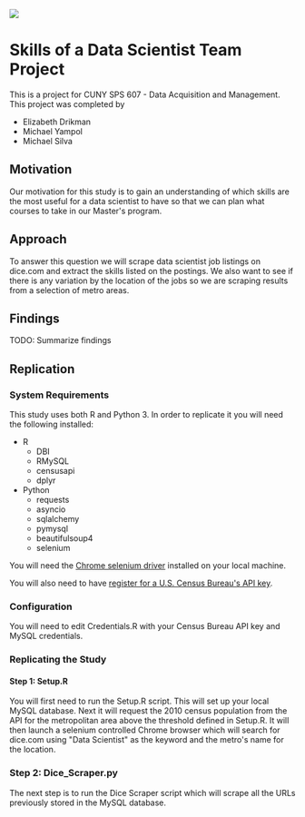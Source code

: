 ![](https://sps.cuny.edu/sites/all/themes/cuny/assets/img/header_logo.png)

# Skills of a Data Scientist Team Project

This is a project for CUNY SPS 607 - Data Acquisition and Management.  This project was completed by 

* Elizabeth Drikman
* Michael Yampol
* Michael Silva

## Motivation

Our motivation for this study is to gain an understanding of which skills are the most useful for a data scientist to have so that we can plan what courses to take in our Master's program.

## Approach

To answer this question we will scrape data scientist job listings on dice.com and extract the skills listed on the postings.  We also want to see if there is any variation by the location of the jobs so we are scraping results from a selection of metro areas.

## Findings

TODO: Summarize findings

## Replication

### System Requirements

This study uses both R and Python 3.  In order to replicate it you will need the following installed:

*   R
    *   DBI
    *   RMySQL
    *   censusapi
    *   dplyr
*   Python
    *   requests
    *   asyncio
    *   sqlalchemy
    *   pymysql
    *   beautifulsoup4
    *   selenium
    
You will need the [Chrome selenium driver](https://sites.google.com/a/chromium.org/chromedriver/home) installed on your local machine.

You will also need to have [register for a U.S. Census Bureau's API key](https://api.census.gov/data/key_signup.html).

### Configuration

You will need to edit Credentials.R with your Census Bureau API key and MySQL credentials.

### Replicating the Study

#### Step 1: Setup.R

You will first need to run the Setup.R script.  This will set up your local MySQL database.  Next it will request the 2010 census population from the API for the metropolitan area above the threshold defined in Setup.R.  It will then launch a selenium controlled Chrome browser which will search for dice.com using "Data Scientist" as the keyword and the metro's name for the location.

### Step 2: Dice_Scraper.py

The next step is to run the Dice Scraper script which will scrape all the URLs previously stored in the MySQL database.  